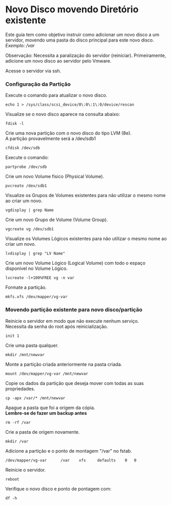 # Novo Disco movendo Diretório existente

Este guia tem como objetivo instruir como adicionar um novo disco a um servidor, movendo uma pasta do disco principal para este novo disco. 
<br>
*Exemplo: /var*

Observação: Necessita a paralização do servidor (reiniciar).
Primeiramente, adicione um novo disco ao servidor pelo Vmware.

Acesse o servidor via ssh.

### Configuração da Partição
Execute o comando para atualizar o novo disco.
```
echo 1 > /sys/class/scsi_device/0\:0\:1\:0/device/rescan
```

Visualize se o novo disco aparece na consulta abaixo:
```
fdisk -l
```

Crie uma nova partição com o novo disco do tipo LVM (8e).
<br>
A partição provavelmente será a /dev/sdb1
```
cfdisk /dev/sdb
```

Execute o comando:
```
partprobe /dev/sdb
```

Crie um novo Volume fisico (Physical Volume).
```
pvcreate /dev/sdb1
```
Visualize os Grupos de Volumes existentes para não utilizar o mesmo nome ao criar um novo.
```
vgdisplay | grep Name
```

Crie um novo Grupo de Volume (Volume Group).
```
vgcreate vg /dev/sdb1
```

Visualize os Volumes Lógicos existentes para não utilizar o mesmo nome ao criar um novo.
```
lvdisplay | grep "LV Name"
```

Crie um novo Volume Lógico (Logical Volume) com todo o espaço disponível no Volume Lógico.
```
lvcreate -l+100%FREE vg -n var
```

Formate a partição.
```
mkfs.xfs /dev/mapper/vg-var
```

### Movendo partição existente para novo disco/partição

Reinicie o servidor em modo que não execute nenhum serviço.
<br>
Necessita da senha do root após reinicialização.
```
init 1
```

Crie uma pasta qualquer.
```
mkdir /mnt/newvar
```

Monte a partição criada anteriormente na pasta criada.
```
mount /dev/mapper/vg-var /mnt/newvar
```

Copie os dados da partição que deseja mover com todas as suas propriedades.
```
cp -apx /var/* /mnt/newvar
```

Apague a pasta que foi a origem da cópia.
<br>
**Lembre-se de fazer um backup antes**
```
rm -rf /var 
```
Crie a pasta de origem novamente.
```
mkdir /var
```

Adicione a partição e o ponto de montagem "/var" no fstab.
```
/dev/mapper/vg-var		/var	xfs		defaults	0	0
```

Reinicie o servidor.
```
reboot
```

Verifique o novo disco e ponto de pontagem com:
```
df -h
```